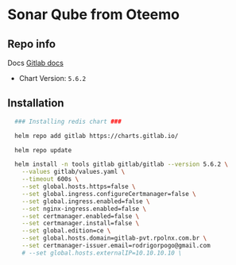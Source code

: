 # Sonar Qube from Oteemo

## Repo info

Docs [Gitlab docs](https://docs.gitlab.com/charts/quickstart/index.html)

- Chart Version: `5.6.2`

## Installation

```sh
  ### Installing redis chart ###

  helm repo add gitlab https://charts.gitlab.io/

  helm repo update

  helm install -n tools gitlab gitlab/gitlab --version 5.6.2 \
    --values gitlab/values.yaml \
    --timeout 600s \
    --set global.hosts.https=false \
    --set global.ingress.configureCertmanager=false \
    --set global.ingress.enabled=false \
    --set nginx-ingress.enabled=false \
    --set certmanager.enabled=false \
    --set certmanager.install=false \
    --set global.edition=ce \
    --set global.hosts.domain=gitlab-pvt.rpolnx.com.br \
    --set certmanager-issuer.email=rodrigorpogo@gmail.com
    # --set global.hosts.externalIP=10.10.10.10 \

```